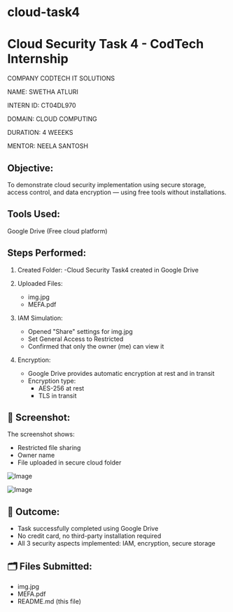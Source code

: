 # cloud-task4

# Cloud Security Task 4 - CodTech Internship

COMPANY CODTECH IT SOLUTIONS

 NAME: SWETHA ATLURI

 INTERN ID: CT04DL970

 DOMAIN: CLOUD COMPUTING

 DURATION: 4 WEEEKS

 MENTOR: NEELA SANTOSH

##  Objective:
To demonstrate cloud security implementation using secure storage, access control, and data encryption — using free tools without installations.

##  Tools Used:
 Google Drive (Free cloud platform)

## Steps Performed:

1. Created Folder:
    -Cloud Security Task4 created in Google Drive

2. Uploaded Files:
   -  img.jpg
   -  MEFA.pdf

3. IAM Simulation:
   - Opened "Share" settings for img.jpg
   - Set General Access to Restricted
   - Confirmed that only the owner (me) can view it

4. Encryption:
   - Google Drive provides automatic encryption at rest and in transit
   - Encryption type:
     - AES-256 at rest
     - TLS in transit

## 📸 Screenshot:
The screenshot shows:
- Restricted file sharing
- Owner name
- File uploaded in secure cloud folder

![Image](https://github.com/user-attachments/assets/b5c2aa71-ed95-4ed9-9f6c-5b86de8d6671)

![Image](https://github.com/user-attachments/assets/e39bcf67-50a2-4e70-97cf-b26451d18104)

## 🏁 Outcome:
- Task successfully completed using Google Drive
- No credit card, no third-party installation required
- All 3 security aspects implemented: IAM, encryption, secure storage

## 🗂 Files Submitted:
- img.jpg
-  MEFA.pdf
-  README.md (this file)
